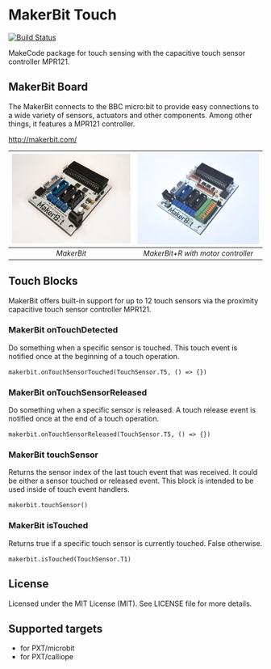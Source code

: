 # MakerBit Touch

[![Build Status](https://travis-ci.org/1010Technologies/pxt-makerbit-touch.svg?branch=master)](https://travis-ci.org/1010Technologies/pxt-makerbit-touch)

MakeCode package for touch sensing with the capacitive touch sensor controller MPR121.

## MakerBit Board

The MakerBit connects to the BBC micro:bit to provide easy connections to a wide variety of sensors, actuators and other components. Among other things, it features a MPR121 controller.

http://makerbit.com/

| ![MakerBit](https://github.com/1010Technologies/pxt-makerbit/raw/master/MakerBit.png "MakerBit") | ![MakerBit+R](https://github.com/1010Technologies/pxt-makerbit/raw/master/MakerBit+R.png "MakerBit+R") |
| :----------------------------------------------------------------------------------------------: | :----------------------------------------------------------------------------------------------------: |
|                                            _MakerBit_                                            |                                   _MakerBit+R with motor controller_                                   |

## Touch Blocks

MakerBit offers built-in support for up to 12 touch sensors via the proximity capacitive touch sensor controller MPR121.

### MakerBit onTouchDetected

Do something when a specific sensor is touched. This touch event is notified once at the beginning of a touch operation.

```sig
makerbit.onTouchSensorTouched(TouchSensor.T5, () => {})
```

### MakerBit onTouchSensorReleased

Do something when a specific sensor is released. A touch release event is notified once at the end of a touch operation.

```sig
makerbit.onTouchSensorReleased(TouchSensor.T5, () => {})
```

### MakerBit touchSensor

Returns the sensor index of the last touch event that was received. It could be either a sensor touched or released event. This block is intended to be used inside of touch event handlers.

```sig
makerbit.touchSensor()
```

### MakerBit isTouched

Returns true if a specific touch sensor is currently touched. False otherwise.

```sig
makerbit.isTouched(TouchSensor.T1)
```

## License

Licensed under the MIT License (MIT). See LICENSE file for more details.

## Supported targets

- for PXT/microbit
- for PXT/calliope

